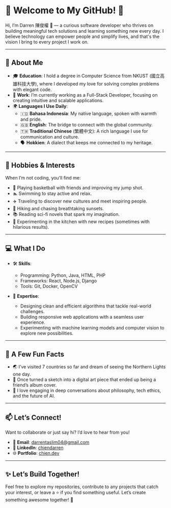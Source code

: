 # 🌟 Welcome to My GitHub! 🌟  

Hi, I’m Darren 陳俊權 👋 — a curious software developer who thrives on building meaningful tech solutions and learning something new every day. I believe technology can empower people and simplify lives, and that's the vision I bring to every project I work on.  

---

## 🌱 About Me  

- 🎓 **Education**: I hold a degree in Computer Science from NKUST (國立高雄科技大學), where I developed my love for solving complex problems with elegant code.  
- 💼 **Work**: I’m currently working as a Full-Stack Developer, focusing on creating intuitive and scalable applications.  
- 🌍 **Languages I Use Daily**:  
  - 🇮🇩 **Bahasa Indonesia**: My native language, spoken with warmth and pride.  
  - 🇬🇧 **English**: The bridge to connect with the global community.  
  - 🇹🇼 **Traditional Chinese** (繁體中文): A rich language I use for communication and culture.  
  - 🗣️ **Hokkien**: A dialect that keeps me connected to my heritage.  

---

## 🏀 Hobbies & Interests  

When I’m not coding, you’ll find me:  
- 🏀 Playing basketball with friends and improving my jump shot.  
- 🏊 Swimming to stay active and relax.  
- ✈️ Traveling to discover new cultures and meet inspiring people.  
- 🥾 Hiking and chasing breathtaking sunsets.  
- 📚 Reading sci-fi novels that spark my imagination.  
- 🍳 Experimenting in the kitchen with new recipes (sometimes with hilarious results).  

---

## 💻 What I Do  

- 🛠️ **Skills**:  
  - Programming: Python, Java, HTML, PHP  
  - Frameworks: React, Node.js, Django  
  - Tools: Git, Docker, OpenCV  

- 🌟 **Expertise**:  
  - Designing clean and efficient algorithms that tackle real-world challenges.  
  - Building responsive web applications with a seamless user experience.  
  - Experimenting with machine learning models and computer vision to explore new possibilities.  

---

## 🌟 A Few Fun Facts  

- 🌏 I’ve visited 7 countries so far and dream of seeing the Northern Lights one day.  
- 🎨 Once turned a sketch into a digital art piece that ended up being a friend’s album cover.  
- 💬 I love engaging in deep conversations about philosophy, tech ethics, and the future of AI.  

---

## 📫 Let’s Connect!  

Want to collaborate or just say hi? I’d love to hear from you!  
- 📧 **Email**: darrentaslim04@gmail.com  
- 💼 **LinkedIn**: [chiendarren](https://linkedin.com/in/chiendarren)  
- 🌐 **Portfolio**: [chien.dev](https://chien.dev)  

---

## ✨ Let’s Build Together!  

Feel free to explore my repositories, contribute to any projects that catch your interest, or leave a ⭐ if you find something useful. Let’s create something awesome together! 🚀  
